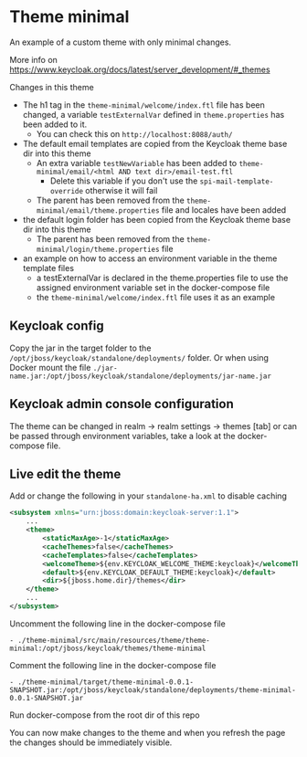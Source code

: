 # Theme minimal

An example of a custom theme with only minimal changes.

More info on https://www.keycloak.org/docs/latest/server_development/#_themes

Changes in this theme

* The h1 tag in the `theme-minimal/welcome/index.ftl` file has been changed, a variable `testExternalVar` defined
  in `theme.properties` has been added to it.
    * You can check this on `http://localhost:8088/auth/`
* The default email templates are copied from the Keycloak theme base dir into this theme
    * An extra variable `testNewVariable` has been added to `theme-minimal/email/<html AND text dir>/email-test.ftl`
        * Delete this variable if you don't use the `spi-mail-template-override` otherwise it will fail
    * The parent has been removed from the `theme-minimal/email/theme.properties` file and locales have been added
* the default login folder has been copied from the Keycloak theme base dir into this theme
    * The parent has been removed from the `theme-minimal/login/theme.properties` file
* an example on how to access an environment variable in the theme template files
    * a testExternalVar is declared in the theme.properties file to use the assigned environment variable set in the
      docker-compose file
    * the `theme-minimal/welcome/index.ftl` file uses it as an example

## Keycloak config

Copy the jar in the target folder to the `/opt/jboss/keycloak/standalone/deployments/` folder.
Or when using Docker mount the file `./jar-name.jar:/opt/jboss/keycloak/standalone/deployments/jar-name.jar`

## Keycloak admin console configuration

The theme can be changed in realm -> realm settings -> themes [tab] or can be passed through environment variables, take
a look at the docker-compose file.

## Live edit the theme

Add or change the following in your `standalone-ha.xml` to disable caching

```xml
<subsystem xmlns="urn:jboss:domain:keycloak-server:1.1">
    ...
    <theme>
        <staticMaxAge>-1</staticMaxAge>
        <cacheThemes>false</cacheThemes>
        <cacheTemplates>false</cacheTemplates>
        <welcomeTheme>${env.KEYCLOAK_WELCOME_THEME:keycloak}</welcomeTheme>
        <default>${env.KEYCLOAK_DEFAULT_THEME:keycloak}</default>
        <dir>${jboss.home.dir}/themes</dir>
    </theme>
    ...
</subsystem>
 ```

Uncomment the following line in the docker-compose file

    - ./theme-minimal/src/main/resources/theme/theme-minimal:/opt/jboss/keycloak/themes/theme-minimal

Comment the following line in the docker-compose file

    - ./theme-minimal/target/theme-minimal-0.0.1-SNAPSHOT.jar:/opt/jboss/keycloak/standalone/deployments/theme-minimal-0.0.1-SNAPSHOT.jar

Run docker-compose from the root dir of this repo

You can now make changes to the theme and when you refresh the page the changes should be immediately visible.
